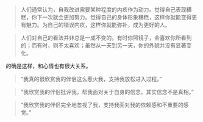 > 人们通常认为，自我改进需要某种程度的内疚作为动力。觉得自己表现糟糕，你下一次就会更加努力。觉得自己的身体形象糟糕，这样你就能变得更有魅力。为自己的错误内疚，这样你就能弥补，成为更好的人。

> 人们对自己的看法并非总是一成不变的。有时你照镜子，会喜欢你所看到的；而有时，则不太喜欢；虽然从一天到另一天，你的外貌并没有显著变化。

的确是这样，和心情也有很大关系。

> “我真的很欣赏我的伴侣这么惹火我，支持我放松进入过程。”

> “我欣赏我的伴侣批评我，帮我面对关于自身的信念，其实信念不是真相。”

> “我欣赏我的伴侣完全地忽视了我，支持我面对我的依赖感和不重要的感觉。”